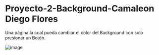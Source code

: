 # Proyecto-2-Background-Camaleon Diego Flores

Una página la cual pueda cambiar el color del Background con
solo presionar un Botón.

![image](https://github.com/drewbydiego/Proyecto-2-Background-Camaleon/assets/76753050/ca74b0d3-15af-4221-b3d9-d553df008ea0)
